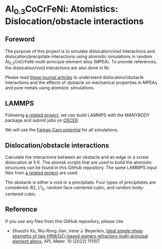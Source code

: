# Al<sub>0.3</sub>CoCrFeNi: Atomistics: Dislocation/obstacle interactions

## Foreword

The purpose of this project is to simulate dislocation/void interactions and dislocation/precipitate interactions using atomistic simulations in random Al<sub>0.3</sub>CoCrFeNi multi-principal element alloy (MPEA). To provide references, the dislocation/void interactions are also done in Ni.

Please read [these journal articles](https://drive.google.com/drive/folders/1Pfg0ZztTd7QkhRMLABwpwrZFWDxasoBQ?usp=sharing) to understand dislocatino/obstacle interactions and the effects of obstacle on mechanical properties in MPEAs and pure metals using atomistic simulations.

## LAMMPS

Following [a related project](https://github.com/shuozhixu/HEAM_2025), we can build LAMMPS with the MANYBODY package and submit jobs on [OSCER](http://www.ou.edu/oscer.html).

We will use the [Farkas-Caro potential](https://doi.org/10.1557/jmr.2020.294) for all simulations.

## Dislocation/obstacle interactions

Calculate the interactions between an obstacle and an edge or a screw dislocation at 5 K. The atomsk scripts that are used to build the atomistic structures can be found in this GitHub repository. The same LAMMPS input files from [a related project](https://github.com/shuozhixu/MaterLett_2025) are used.

The obstacle is either a void or a precipitate. Four types of precipitates are considered: B2, L1<sub>2</sub>, random face-centered cubic, and random body-centered cubic.

## Reference

If you use any files from this GitHub repository, please cite

- Shuozhi Xu, Wu-Rong Jian, Irene J. Beyerlein, [Ideal simple shear strengths of two HfNbTaTi-based quinary refractory multi-principal element alloys](http://dx.doi.org/10.1063/5.0116898), APL Mater. 10 (2022) 111107